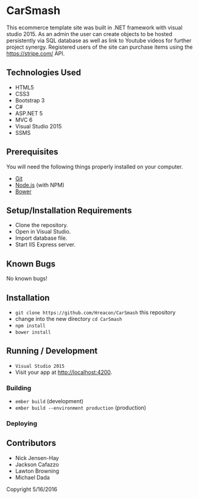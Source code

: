 # CarSmash

This ecommerce template site was built in .NET framework with visual studio 2015. As an admin the user can create objects to be hosted persistently via SQL database as well as link to Youtube videos for further project synergy. Registered users of the site can purchase items using the https://stripe.com/ API.

## Technologies Used

* HTML5
* CSS3
* Bootstrap 3
* C#
* ASP.NET 5
* MVC 6
* Visual Studio 2015
* SSMS 


## Prerequisites

You will need the following things properly installed on your computer.

* [Git](http://git-scm.com/)
* [Node.js](http://nodejs.org/) (with NPM)
* [Bower](http://bower.io/)


## Setup/Installation Requirements
* Clone the repository.
* Open in Visual Studio.
* Import database file.
* Start IIS Express server.

## Known Bugs
No known bugs!

## Installation

* `git clone https://github.com/Hreacon/CarSmash` this repository
* change into the new directory `cd CarSmash`
* `npm install`
* `bower install`

## Running / Development

* `Visual Studio 2015`
* Visit your app at [http://localhost:4200](http://localhost:4200).


### Building

* `ember build` (development)
* `ember build --environment production` (production)

### Deploying


## Contributors

* Nick Jensen-Hay
* Jackson Cafazzo
* Lawton Browning
* Michael Dada

Copyright 5/16/2016

